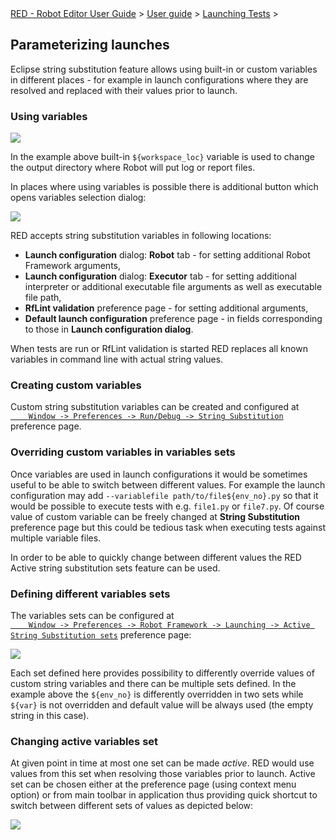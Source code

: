 <html>
<head>
<link href="PLUGINS_ROOT/org.robotframework.ide.eclipse.main.plugin.doc.user/help/style.css" rel="stylesheet" type="text/css"/>
</head>
<body>
<a href="RED/../../../../help/index.html">RED - Robot Editor User Guide</a> &gt; <a href="RED/../../../../help/user_guide/user_guide.html">User guide</a> &gt; <a href="RED/../../../../help/user_guide/launching.html">Launching Tests</a> &gt; 
	<h2>Parameterizing launches</h2>
<p>Eclipse string substitution feature allows using built-in or custom variables in different places - for example
	in launch configurations where they are resolved and replaced with their values prior to launch.
	</p>
<h3>Using variables</h3>
<img src="images/ui_eclipse_variables_usage.png"/>
<p>In the example above built-in <code>${workspace_loc}</code> variable is used to change the output directory where
	Robot will put log or report files.
	</p>
<p>In places where using variables is possible there is additional button which opens variables selection dialog:
	</p>
<img src="images/ui_eclipse_variables.png"/>
<p>RED accepts string substitution variables in following locations:</p>
<ul>
<li><b>Launch configuration</b> dialog: <b>Robot</b> tab -  for setting additional Robot Framework arguments,
		</li>
<li><b>Launch configuration</b> dialog: <b>Executor</b> tab - for setting additional interpreter or additional 
		executable file arguments as well as executable file path,</li>
<li><b>RfLint validation</b> preference page - for setting additional arguments,</li>
<li><b>Default launch configuration</b> preference page - in fields corresponding to those in 
		<b>Launch configuration dialog</b>.</li>
</ul>
<p>When tests are run or RfLint validation is started RED replaces all known variables in command line with actual 
	string values.
	</p>
<h3>Creating custom variables</h3>
<p>Custom string substitution variables can be created and configured at <code><a class="command" href='javascript:executeCommand("org.eclipse.ui.window.preferences(preferencePageId=org.eclipse.debug.ui.StringVariablePreferencePage)")'>
    Window -> Preferences -> Run/Debug -> String Substitution</a></code> preference page.
    </p>
<h3>Overriding custom variables in variables sets</h3>
<p>Once variables are used in launch configurations it would be sometimes useful to be able to switch between
    different values. For example the launch configuration may add <code>--variablefile path/to/file${env_no}.py</code>
    so that it would be possible to execute tests with e.g. <code>file1.py</code> or <code>file7.py</code>. Of course
    value of custom variable can be freely changed at <b>String Substitution</b> preference page but this could be
    tedious task when executing tests against multiple variable files. 
    </p>
<p>In order to be able to quickly change between different values the RED Active string substitution sets feature
    can be used.
    </p>
<h3>Defining different variables sets</h3>
<p>The variables sets can be configured at <code><a class="command" href='javascript:executeCommand("org.eclipse.ui.window.preferences(preferencePageId=org.robotframework.ide.eclipse.main.plugin.preferences.launch.activeVarsSets)")'>
    Window -> Preferences -> Robot Framework -> Launching -> Active String Substitution sets</a></code> preference page:
    </p>
<img src="images/ui_active_variables.png"/>
<p>Each set defined here provides possibility to differently override values of custom string variables and
    there can be multiple sets defined. In the example above the <code>${env_no}</code> is differently overridden
    in two sets while <code>${var}</code> is not overridden and default value will be always used (the empty string
    in this case).
    </p>
<h3>Changing active variables set</h3>
<p>At given point in time at most one set can be made <i>active</i>. RED would use values from this set when
    resolving those variables prior to launch. Active set can be chosen either at the preference page (using context
    menu option) or from main toolbar in application thus providing quick shortcut to switch between different sets
    of values as depicted below:
    </p>
<img src="images/ui_active_variables_toolbar.png"/>
<br/>
<br/>
</body>
</html>